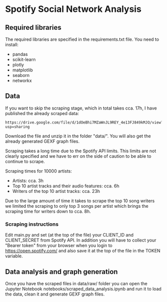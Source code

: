 # Spotify Social Network Analysis

## Required libraries

The required libraries are specified in the requirements.txt file. You need to install:

- pandas
- scikit-learn
- plotly
- matplotlib
- seaborn
- networkx

## Data

If you want to skip the scraping stage, which in total takes cca. 17h, I have published 
the already scraped data:

    https://drive.google.com/file/d/1dOeBhi7MZaWnJL9REY_4e13FJ849kMJO/view?usp=sharing
    
Download the file and unzip it in the folder "data/". You will also get the already generated GEXF graph files.
 
Scraping takes a long time due to the Spotify API limits. This limits are not clearly specified and we 
have to err on the side of caution to be able to continue to scrape.

Scraping times for 10000 artists:

- Artists: cca. 3h
- Top 10 artist tracks and their audio features: cca. 6h
- Writers of the top 10 artist tracks: cca. 23h

Due to the large amount of time it takes to scrape the top 10 song writers we limited the scraping to 
only top 3 songs per artist which brings the scraping time for writers down to cca. 8h.

### Scraping instructions

Edit main.py and set (at the top of the file) your CLIENT_ID and CLIENT_SECRET from Spotify API. In addition 
you will have to collect your "Bearer token" from your browser when you login to https://open.spotify.com/ and
also save it at the top of the file in the TOKEN variable.

## Data analysis and graph generation

Once you have the scraped files in data/raw/ folder you can open the Jupyter Notebook
notebooks/scraped_data_analysis.ipynb and run it to load the data, clean it and generate GEXF graph files.
